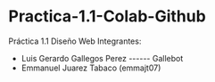 # Practica-1.1-Colab-Github
Práctica 1.1 Diseño Web
Integrantes:
- Luis Gerardo Gallegos Perez ------ Gallebot
- Emmanuel Juarez Tabaco (emmajt07)
